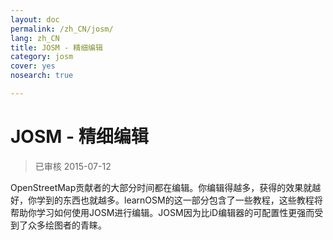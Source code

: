 ```yaml
---
layout: doc
permalink: /zh_CN/josm/
lang: zh_CN
title: JOSM - 精细编辑
category: josm
cover: yes
nosearch: true

---
```


JOSM - 精细编辑
================

> 已审核 2015-07-12

OpenStreetMap贡献者的大部分时间都在编辑。你编辑得越多，获得的效果就越好，你学到的东西也就越多。learnOSM的这一部分包含了一些教程，这些教程将帮助你学习如何使用JOSM进行编辑。JOSM因为比iD编辑器的可配置性更强而受到了众多绘图者的青睐。